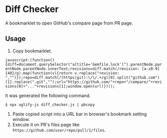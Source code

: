 # Diff Checker

A bookmarklet to open GitHub's compare page from PR page.

## Usage

1. Copy bookmarklet.

  `javascript:(function(){diff=document.querySelector("a[title='Gemfile.lock']").parentNode.parentNode.parentNode.innerText;revisions=diff.match(/revision: [a-z0-9]{40}/g).map(function(v){return v.replace("revision: ","")});repo=diff.match(/(https|git):\/\/.+/g)[0].split("github.com")[1].replace(".git","");url="https://github.com/"+repo+"/compare/"+revisions[0]+"..."+revisions[1];window.open(url)})();`

  It was generated the following command.

  ```
  $ npx uglify-js diff_checker.js | pbcopy
  ```

1. Paste copied script into a URL bar in browser's bookmark setting window.
1. Execute it on PR's files page like `https://github.com/user/repo/pull/1/files`.

